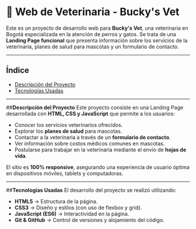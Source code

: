 # 🐾 Web de Veterinaria - Bucky's Vet

Este es un proyecto de desarrollo web para **Bucky's Vet**, una veterinaria en Bogotá especializada en la atención de perros y gatos. Se trata de una **Landing Page funcional** que presenta información sobre los servicios de la veterinaria, planes de salud para mascotas y un formulario de contacto.

---

## **Índice**
- [Descripción del Proyecto](#-descripción-del-proyecto)
- [Tecnologías Usadas](#️-tecnologías-usadas)

---

##**Descripción del Proyecto**
Este proyecto consiste en una Landing Page desarrollada con **HTML, CSS y JavaScript** que permite a los usuarios:
- Conocer los servicios veterinarios ofrecidos.
- Explorar los **planes de salud** para mascotas.
- Contactar a la veterinaria a través de un **formulario de contacto**.
- Ver información sobre costos médicos comunes en mascotas.
- Postularse para trabajar en la veterinaria mediante el envío de **hojas de vida**.

El sitio es **100% responsive**, asegurando una experiencia de usuario óptima en dispositivos móviles, tablets y computadoras.

---

##**Tecnologías Usadas**
El desarrollo del proyecto se realizó utilizando:
- **HTML5** → Estructura de la página.
- **CSS3** → Diseño y estilos (con uso de flexbox y grid).
- **JavaScript (ES6)** → Interactividad en la página.
- **Git & GitHub** → Control de versiones y alojamiento del código.
